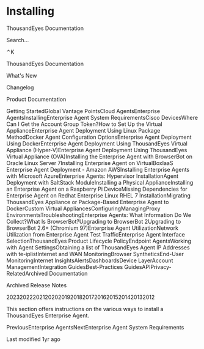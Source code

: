 # Installing

ThousandEyes Documentation

Search…

⌃K

ThousandEyes Documentation

What's New

Changelog

Product Documentation

Getting StartedGlobal Vantage PointsCloud AgentsEnterprise AgentsInstallingEnterprise Agent System RequirementsCisco DevicesWhere Can I Get the Account Group Token?How to Set Up the Virtual ApplianceEnterprise Agent Deployment Using Linux Package MethodDocker Agent Configuration OptionsEnterprise Agent Deployment Using DockerEnterprise Agent Deployment Using ThousandEyes Virtual Appliance (Hyper-V)Enterprise Agent Deployment Using ThousandEyes Virtual Appliance (OVA)Installing the Enterprise Agent with BrowserBot on Oracle Linux Server 7Installing Enterprise Agent on VirtualBoxIaaS Enterprise Agent Deployment - Amazon AWSInstalling Enterprise Agents with Microsoft AzureEnterprise Agents: Hypervisor InstallationAgent Deployment with SaltStack ModuleInstalling a Physical ApplianceInstalling an Enterprise Agent on a Raspberry Pi DeviceMissing Dependencies for Enterprise Agent on Redhat Enterprise Linux RHEL 7 InstallationMigrating ThousandEyes Appliance or Package-Based Enterprise Agent to DockerCustom Virtual AppliancesConfiguringManagingProxy EnvironmentsTroubleshootingEnterprise Agents: What Information Do We Collect?What Is BrowserBot?Upgrading to BrowserBot 2Upgrading to BrowserBot 2.6+ (Chromium 97)Enterprise Agent UtilizationNetwork Utilization from Enterprise Agent Test TrafficEnterprise Agent Interface SelectionThousandEyes Product Lifecycle PolicyEndpoint AgentsWorking with Agent SettingsObtaining a list of ThousandEyes Agent IP Addresses with te-iplistInternet and WAN MonitoringBrowser SyntheticsEnd-User MonitoringInternet InsightsAlertsDashboardsDevice LayerAccount ManagementIntegration GuidesBest-Practices GuidesAPIPrivacy-RelatedArchived Documentation

Archived Release Notes

202320222021202020192018201720162015201420132012

This section offers instructions on the various ways to install a ThousandEyes Enterprise Agent.

PreviousEnterprise AgentsNextEnterprise Agent System Requirements

Last modified 1yr ago
